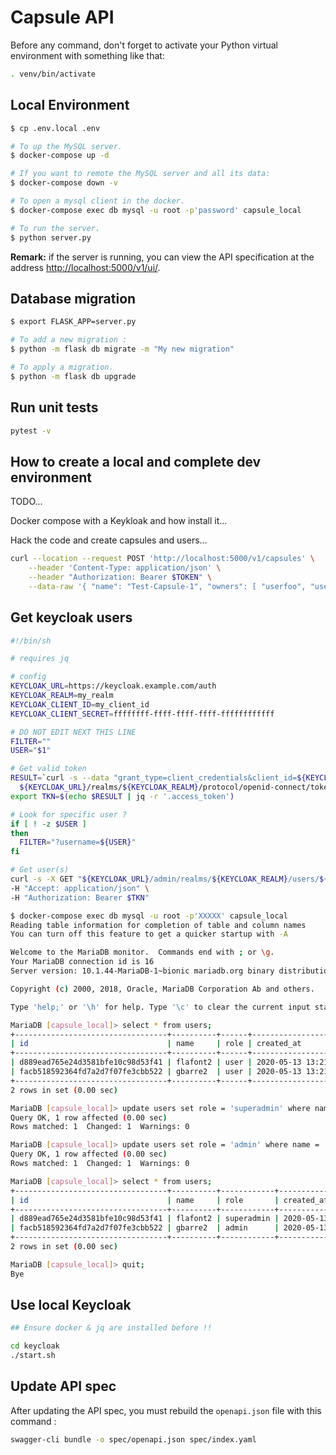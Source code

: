 # Capsule API

Before any command, don't forget to activate your Python virtual environment
with something like that:

```sh
. venv/bin/activate
```

## Local Environment

```sh
$ cp .env.local .env

# To up the MySQL server.
$ docker-compose up -d

# If you want to remote the MySQL server and all its data:
$ docker-compose down -v

# To open a mysql client in the docker.
$ docker-compose exec db mysql -u root -p'password' capsule_local

# To run the server.
$ python server.py
```

**Remark:** if the server is running, you can view the API specification
at the address [http://localhost:5000/v1/ui/](http://localhost:5000/v1/ui/).

## Database migration

```sh
$ export FLASK_APP=server.py

# To add a new migration :
$ python -m flask db migrate -m "My new migration"

# To apply a migration.
$ python -m flask db upgrade
```

## Run unit tests

```sh
pytest -v
```

## How to create a local and complete dev environment

TODO...

Docker compose with a Keykloak and how install it...

Hack the code and create capsules and users...

```sh
curl --location --request POST 'http://localhost:5000/v1/capsules' \
    --header 'Content-Type: application/json' \
    --header "Authorization: Bearer $TOKEN" \
    --data-raw '{ "name": "Test-Capsule-1", "owners": [ "userfoo", "userbar" ] }'
```

## Get keycloak users

```sh
#!/bin/sh

# requires jq

# config
KEYCLOAK_URL=https://keycloak.example.com/auth
KEYCLOAK_REALM=my_realm
KEYCLOAK_CLIENT_ID=my_client_id
KEYCLOAK_CLIENT_SECRET=ffffffff-ffff-ffff-ffff-ffffffffffff

# DO NOT EDIT NEXT THIS LINE
FILTER=""
USER="$1"

# Get valid token
RESULT=`curl -s --data "grant_type=client_credentials&client_id=${KEYCLOAK_CLIENT_ID}&client_secret=${KEYCLOAK_CLIENT_SECRET}" \
  ${KEYCLOAK_URL}/realms/${KEYCLOAK_REALM}/protocol/openid-connect/token`
export TKN=$(echo $RESULT | jq -r '.access_token')

# Look for specific user ?
if [ ! -z $USER ]
then
  FILTER="?username=${USER}"
fi

# Get user(s)
curl -s -X GET "${KEYCLOAK_URL}/admin/realms/${KEYCLOAK_REALM}/users/${FILTER}" \
-H "Accept: application/json" \
-H "Authorization: Bearer $TKN"

```

```sh
$ docker-compose exec db mysql -u root -p'XXXXX' capsule_local
Reading table information for completion of table and column names
You can turn off this feature to get a quicker startup with -A

Welcome to the MariaDB monitor.  Commands end with ; or \g.
Your MariaDB connection id is 16
Server version: 10.1.44-MariaDB-1~bionic mariadb.org binary distribution

Copyright (c) 2000, 2018, Oracle, MariaDB Corporation Ab and others.

Type 'help;' or '\h' for help. Type '\c' to clear the current input statement.

MariaDB [capsule_local]> select * from users;
+----------------------------------+----------+------+---------------------+---------------------+
| id                               | name     | role | created_at          | updated_at          |
+----------------------------------+----------+------+---------------------+---------------------+
| d889ead765e24d3581bfe10c98d53f41 | flafont2 | user | 2020-05-13 13:21:12 | 2020-05-13 13:21:12 |
| facb518592364fd7a2d7f07fe3cbb522 | gbarre2  | user | 2020-05-13 13:21:12 | 2020-05-13 13:21:12 |
+----------------------------------+----------+------+---------------------+---------------------+
2 rows in set (0.00 sec)

MariaDB [capsule_local]> update users set role = 'superadmin' where name = 'flafont2';
Query OK, 1 row affected (0.00 sec)
Rows matched: 1  Changed: 1  Warnings: 0

MariaDB [capsule_local]> update users set role = 'admin' where name = 'gbarre2';
Query OK, 1 row affected (0.00 sec)
Rows matched: 1  Changed: 1  Warnings: 0

MariaDB [capsule_local]> select * from users;
+----------------------------------+----------+------------+---------------------+---------------------+
| id                               | name     | role       | created_at          | updated_at          |
+----------------------------------+----------+------------+---------------------+---------------------+
| d889ead765e24d3581bfe10c98d53f41 | flafont2 | superadmin | 2020-05-13 13:21:12 | 2020-05-13 13:21:12 |
| facb518592364fd7a2d7f07fe3cbb522 | gbarre2  | admin      | 2020-05-13 13:21:12 | 2020-05-13 13:21:12 |
+----------------------------------+----------+------------+---------------------+---------------------+
2 rows in set (0.00 sec)

MariaDB [capsule_local]> quit;
Bye
```

## Use local Keycloak

```sh
## Ensure docker & jq are installed before !!

cd keycloak
./start.sh
```

## Update API spec

After updating the API spec, you must rebuild the `openapi.json` file with this command :

```sh
swagger-cli bundle -o spec/openapi.json spec/index.yaml
```
